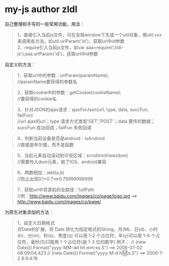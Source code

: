# my-js author zldl

自己整理和手写的一些常用功能，用法：
>1、直接引入当前js文件，可在全局window下生成一个util对象，用util.xxx来调用各方法，如util.urlParam('id')，获取url中id参数  
>2、require引入当前js文件，如var aaa=require('zldl-js');aaa.urlParam('id')，获取url中id参数

自定义的方法：

>1、获取url中的参数：urlParam(paramName);  
//paramName要获得的参数名

>2、获取cookie中的参数：getCookie(cookieName);  
//要获得的cookie名

>3、针对JSON的ajax请求：ajaxForJson(url, type, data, succFun, failFun)  
//url ajax的url；type 请求方式类型'GET','POST'；data 要传的数据；succFun 成功回调；failFun 失败回调

>4、判断当前设备是否是android：isAndroid  
//直接是布尔值，而不是函数

>5、当前元素自动滚动到可视区域：scrollIntoView(dom)  
//需要传入dom元素，做了IOS、android兼容

>6、两数相加：add(a,b)  
//防止出现0.1+0.7==>0.79999999999  

>7、获取url中资源前的全路径：fullPath  
//例：http://www.baidu.com/images/co/page/logo.jpg ==> http://www.baidu.com/images/co/page/

为原生对象添加的方法：

>1、自定义日期格式  
对Date的扩展，将 Date 转化为指定格式的String，月(M)、日(d)、小时(h)、分(m)、秒(s)、季度(q) 可以用 1-2 个占位符，年(y)可以用 1-4 个占位符，毫秒(S)只能用 1 个占位符(是 1-3 位的数字)
例子：
// (new Date()).Format("yyyy-MM-dd hh:mm:ss.S") ==> 2006-07-02 08:09:04.423
// (new Date()).Format("yyyy-M-d h:m:s.S")      ==> 2006-7-2 8:9:4.18
